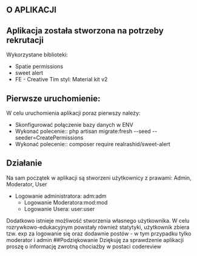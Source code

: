 ## O APLIKACJI

Aplikacja została stworzona na potrzeby rekrutacji
- 
Wykorzystane biblioteki:
- Spatie permissions
- sweet alert 
- FE - Creative Tim styl: Material kit v2

## Pierwsze uruchomienie:

W celu uruchomienia aplikacji poraz pierwszy należy:

- Skonfigurować połączenie bazy danych w ENV
- Wykonać polecenie:: php artisan migrate:fresh --seed --seeder=CreatePermissions
- Wykonać polecenie:: composer require realrashid/sweet-alert
## Działanie

Na sam początek w aplikacji są stworzeni użytkownicy z prawami: Admin, Moderator, User  
- Logowanie administratora:   adm:adm
  - Logowanie Moderatora:mod:mod
  - Logowanie Usera: user:user

Dodatkowo istnieje możliwość stworzenia własnego użytkownika.
W celu rozrywkowo-edukacyjnym powstały również statytyki, użytkownik zbiera tzw. exp za logowanie się oraz dodawnie postów - w tym przypadku tylko moderator i admin
##Podziękowanie
Dziękuję za sprawdzenie aplikacji proszę o informację zwrotną chociażby w postaci codereview
